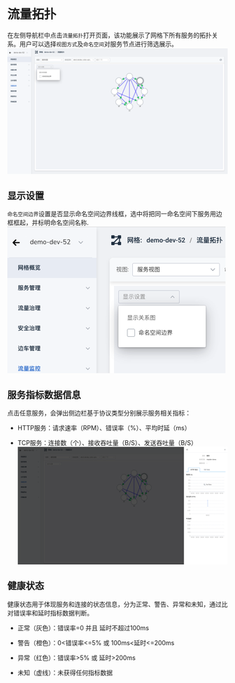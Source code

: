 # 流量拓扑

在左侧导航栏中点击`流量拓扑`打开页面，该功能展示了网格下所有服务的拓扑关系。用户可以选择`视图方式`及`命名空间`对服务节点进行筛选展示。
![流量拓扑](../../images/monitor-topo.png)

## 显示设置

`命名空间边界`设置是否显示命名空间边界线框，选中将把同一命名空间下服务用边框框起，并标明命名空间名称.
![显示设置](../../images/monitor-displayConfig.png)

## 服务指标数据信息

点击任意服务，会弹出侧边栏基于协议类型分别展示服务相关指标：

- HTTP服务：请求速率（RPM）、错误率（%）、平均时延（ms）

- TCP服务：连接数（个）、接收吞吐量（B/S）、发送吞吐量（B/S）
![侧边栏信息](../../images/monitor-data.png)

## 健康状态

健康状态用于体现服务和连接的状态信息，分为正常、警告、异常和未知，通过比对错误率和延时指标数据判断。

- 正常（灰色）：错误率=0 并且 延时不超过100ms

- 警告（橙色）：0\<错误率\<=5% 或 100ms\<延时\<=200ms

- 异常（红色）：错误率\>5% 或 延时\>200ms

- 未知（虚线）：未获得任何指标数据
